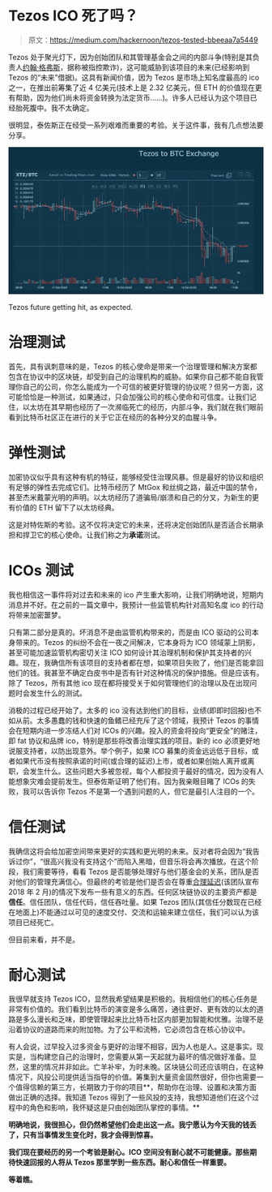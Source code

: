 # Tezos ICO 死了吗？

> 原文：<https://medium.com/hackernoon/tezos-tested-bbeeaa7a5449>

Tezos 处于聚光灯下，因为创始团队和其管理基金会之间的内部斗争(特别是其负责人[约翰·格弗斯](https://www.linkedin.com/in/johanngevers/)，据称被指控欺诈)，这可能威胁到该项目的未来(已经影响到 Tezos 的“未来”借据)。这具有新闻价值，因为 Tezos 是市场上知名度最高的 ico 之一，在推出前筹集了近 4 亿美元(技术上是 2.32 亿美元，但 ETH 的价值现在更有帮助，因为他们尚未将资金转换为法定货币……)。许多人已经认为这个项目已经胎死腹中。我不太确定。

很明显，泰佐斯正在经受一系列艰难而重要的考验。关于这件事，我有几点想法要分享。

![](img/89902f1ed7fc2e3c5aa05d1ff5aab2c0.png)

Tezos future getting hit, as expected.

# 治理测试

首先，具有讽刺意味的是，Tezos 的核心使命是带来一个治理管理和解决方案都包含在协议中的区块链，却受到自己的治理机构的威胁。如果你自己都不能自我管理你自己的公司，你怎么能成为一个可信的被更好管理的协议呢？但另一方面，这可能恰恰是一种测试，如果通过，只会加强公司的核心使命和可信度。让我们记住，以太坊在其早期也经历了一次濒临死亡的经历，内部斗争，我们就在我们眼前看到比特币社区正在进行的关于它正在经历的各种分叉的血腥斗争。

# 弹性测试

加密协议似乎具有这种有机的特征，能够经受住治理风暴。但是最好的协议和组织有足够的弹性去完成它们。比特币经历了 MtGox 和丝绸之路，最近中国的禁令，甚至杰米戴蒙光明的声明。以太坊经历了道骗局/崩溃和自己的分叉，为新生的更有价值的 ETH 留下了以太坊经典。

这是对特佐斯的考验。这不仅将决定它的未来，还将决定创始团队是否适合长期承担和捍卫它的核心使命。让我们称之为**承诺**测试。

# ICOs 测试

我也相信这一事件将对过去和未来的 ico 产生重大影响，让我们明确地说，短期内消息并不好。在之前的一篇文章中，我预计一些监管机构针对高知名度 ico 的行动将带来加密噩梦。

只有第二部分是真的。坏消息不是由监管机构带来的，而是由 ICO 驱动的公司本身带来的。Tezos 的纠纷不会在一夜之间解决，它本身将为 ICO 领域蒙上阴影，甚至可能加速监管机构密切关注 ICO 如何设计其治理机制和保护其支持者的兴趣。现在，我确信所有该项目的支持者都在想，如果项目失败了，他们是否能拿回他们的钱。我甚至不确定白皮书中是否有针对这种情况的保护措施。但是应该有。除了 Tezos，所有其他 ico 现在都将接受关于如何管理他们的治理以及在出现问题时会发生什么的测试。

消极的过程已经开始了。太多的 ico 没有达到他们的目标，业绩(即即时回报)也不如从前。太多愚蠢的钱和快速的鱼鳍已经充斥了这个领域，我预计 Tezos 的事情会在短期内进一步冻结人们对 ICOs 的兴趣。投入的资金将投向“更安全”的赌注，即 fat 协议和品牌 ico，特别是那些将改善治理实践的项目。新的 ico 必须更好地说服支持者，以防出现意外。举个例子，如果 ICO 募集的资金远远低于目标，或者如果代币没有按照承诺的时间(或合理的延迟)上市，或者如果创始人离开或离职，会发生什么。这些问题大多被忽视，每个人都投资于最好的情况，因为没有人能想象灾难会提前发生。但泰佐斯证明了他们有。因为我亲眼目睹了 ICOs 的失败，我可以告诉你 Tezos 不是第一个遇到问题的人，但它是最引人注目的一个。

# 信任测试

我确信这将会给加密空间带来更好的实践和更光明的未来。反对者将会因为“我告诉过你”，“很高兴我没有支持这个”而陷入黑暗，但音乐将会再次播放。在这个阶段，我们需要等待，看看 Tezos 是否能够处理好与他们基金会的关系，团队是否对他们的管理充满信心。但最终的考验是他们是否会在尊重[合理延迟](/@arthurb/the-path-forward-eb2e6f63be67?source=linkShare-454d729d5955-1508404688)(该团队宣布 2018 年 2 月)的情况下发布一些有意义的东西。任何区块链协议的主要资产都是**信任**。信任团队，信任代码，信任吞吐量。如果 Tezos 团队(其信任分数现在已经在地面上)不能通过以可见的速度交付、交流和运输来建立信任，我们可以认为该项目已经死亡。

但目前来看，并不是。

# 耐心测试

我很早就支持 Tezos ICO，显然我希望结果是积极的。我相信他们的核心任务是非常有价值的。我们看到比特币的演变是多么痛苦，通往更好、更有效的以太的道路是多么漫长和乏味，即使管理起来比比特币社区内部更加智能和优雅。治理不是沿着协议的道路而来的附加物。为了公平和流畅，它必须包含在核心协议中。

有人会说，过早投入过多资金与更好的治理不相容，因为人也是人。这是事实。现实是，当构建您自己的治理时，您需要从第一天起就为最坏的情况做好准备。显然，这里的情况并非如此。亡羊补牢，为时未晚。区块链公司还应该明白，在这种情况下，风投公司提供适当指导的价值。筹集到大量资金固然很好，但你也需要一个值得信赖的第三方，长期致力于你的项目**，帮助你在治理、设置和决策方面做出正确的选择。我知道 Tezos 得到了一些风投的支持，我想知道他们在这个过程中的角色和影响，我怀疑这是只由创始团队掌控的事情。**

**明确地说，我很担心，但仍然希望他们会走出这一点。我宁愿认为今天我的钱丢了，只有当事情发生变化时，我才会得到惊喜。**

**我们现在要经历的另一个考验是耐心。ICO 空间没有耐心就不可能健康。那些期待快速回报的人将从 Tezos 那里学到一些东西。耐心和信任一样重要。**

**等着瞧。**
